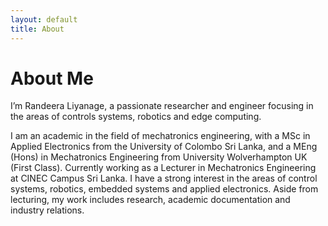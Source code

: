 ```yaml
---
layout: default
title: About
---
```


# About Me

I’m Randeera Liyanage, a passionate researcher and engineer focusing in the areas of controls systems, robotics and edge computing.

I am an academic in the field of mechatronics engineering, with a MSc in Applied Electronics from the University of Colombo Sri Lanka, and a MEng (Hons) in Mechatronics Engineering from University Wolverhampton UK (First Class). Currently working as a Lecturer in Mechatronics Engineering at CINEC Campus Sri Lanka. I have a strong interest in the areas of control systems, robotics, embedded systems and applied electronics. Aside from lecturing, my work includes research, academic documentation and industry relations. 

